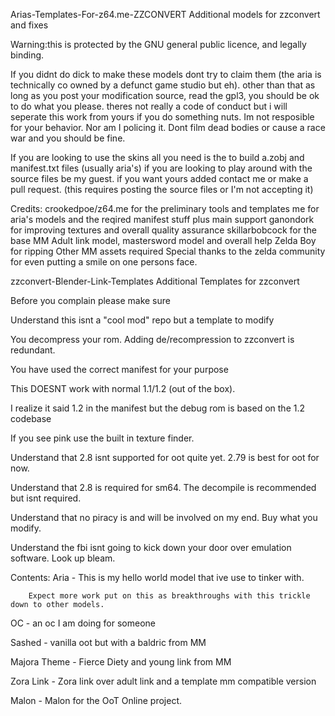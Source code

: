 
Arias-Templates-For-z64.me-ZZCONVERT
Additional models for zzconvert and fixes

Warning:this is protected by the GNU general public licence, and legally binding.

If you didnt do dick to make these models dont try to claim them (the aria is technically co owned by a defunct game studio but eh). other than that as long as you post your modification source,
read the gpl3, you should be ok to do what you please. theres not really a code of conduct but i will seperate this work from yours
if you do something nuts. Im not resposible for your behavior. Nor am I policing it. Dont film dead bodies or cause a race war 
and you should be fine.

If you are looking to use the skins all you need is the to build a.zobj and manifest.txt files (usually aria's)
if you are looking to play around with the source files be my guest.
if you want yours added contact me or make a pull request. (this requires posting the source files or I'm not accepting it)

Credits:
crookedpoe/z64.me for the preliminary tools and templates
me for aria's models and the reqired manifest stuff plus main support
ganondork for improving textures and overall quality assurance
skillarbobcock for the base MM Adult link model, mastersword model and overall help
Zelda Boy for ripping Other MM assets required
Special thanks to the zelda community for even putting a smile on one persons face.

zzconvert-Blender-Link-Templates
Additional Templates for zzconvert

Before you complain please make sure

  Understand this isnt a "cool mod" repo but a template to modify

  You decompress your rom. Adding de/recompression to zzconvert is redundant.

  You have used the correct manifest for your purpose 

  This DOESNT work with normal 1.1/1.2 (out of the box).

  I realize it said 1.2 in the manifest but the debug rom is based on the 1.2 codebase

  If you see pink use the built in texture finder.

  Understand that 2.8 isnt supported for oot quite yet. 2.79 is best for oot for now.
  
  Understand that 2.8 is required for sm64. The decompile is recommended but isnt required.

  Understand that no piracy is and will be involved on my end. Buy what you modify.

  Understand the fbi isnt going to kick down your door over emulation software. Look up bleam.


Contents:
Aria - This is my hello world model that ive use to tinker with.
 
        Expect more work put on this as breakthroughs with this trickle down to other models.

OC - an oc I am doing for someone

Sashed - vanilla oot but with a baldric from MM

Majora Theme - Fierce Diety and young link from MM

Zora Link - Zora link over adult link and a template mm compatible version

Malon - Malon for the OoT Online project.

